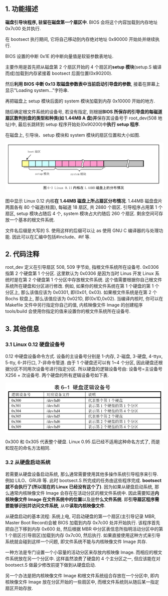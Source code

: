 ## 1. 功能描述

**磁盘引导块程序, 驻留在磁盘第一个扇区中**. BIOS 会将这个内容加载到内存地址 0x7c00 处并执行.

在 bootsect 执行期间, 它将自己移动到内存绝对地址 0x90000 开始处并继续执行.

BIOS 设置的中断 0x1E 的中断向量值是软驱参数表地址.

主要作用是首先把从磁盘第 2 个扇区开始的 4 个扇区的**setup 模块**(setup.S 编译而成)加载到内存紧接着 bootsect 后面位置(0x90200).

然后**利用 BIOS 中断 0x13 取磁盘参数表中当前启动引导盘的参数**, 接着在屏幕上显示"Loading system..."字符串.

再把磁盘上 setup 模块后面的 system 模块加载到内存 0x10000 开始的地方.

随后确定根文件系统的设备号, 若没有指定, 则根据**BIOS 所保存的引导盘的每磁道扇区数判别盘的类型和种类(如 1.44MB A 盘)并**保存其设备号于 root\_dev(508 地址)中, 最后长跳转到 setup 程序开始处(0x90200)中**执行 setup 程序**.

在磁盘上, 引导块、setup 模块和 system 模块的扇区位置和大小如图.

![config](images/3.png)

图中显示 Linux 0.12 内核**在 1.44MB 磁盘上所占扇区分布情况**. 1.44MB 磁盘盘片两面各有 80 个磁道(柱面), 每磁道 18 扇区, 共 2880 个扇区. 引导程序占用第 1 个扇区, setup 模块占随后 4 个, system 模块占大约随后 260 个扇区. 剩余空间可存放一个基本的根文件系统.

文件名后缀是大写的 S. 使用这样的后缀可以让 as 使用 GNU C 编译器的与处理功能. 因此可以在汇编中包括#include、#if 等.

## 2. 代码注释

root_dev 定义在引导扇区 508, 509 字节处, 指根文件系统所在设备号. 0x0306 指第 2 个硬盘第 1 个分区. 这里默认为 0x0306 是因为当时 Linus 开发 Linux 系统时是在第 2 个硬盘第 1 个分区中存放根文件系统. 这个值需要根据你自己根文件系统所在硬盘和分区进行修改. 例如, 如果你的根文件系统在第 1 个硬盘的第 1 个分区上, 那么该值应该为 0x0301, 即(0x01, 0x03). 如果根文件系统是在第 2 个 Bochs 软盘上, 那么该值应该为 0x021D, 即(0x1D,0x02). 当编译内核时, 你可以在 Makefile 文件中另行指定你自己的值, 内核映像文件 Image 的创建程序 tools/build 会使用你指定的值来设置你的根文件系统所在设备号.

## 3. 其他信息

### 3.1 Linux 0.12 硬盘设备号

0.12 中硬盘设备命令方式. 设备的主设备号分别是 1-内存, 2-磁盘, 3-硬盘, 4-ttyx, 5-tty, 6-并行口, 7-非命令管道. 由于 1 个硬盘还可以有 1\~4 个分区, 因此硬盘还根据分区不同用次设备号进行指定分区. 所以硬盘的逻辑设备号由: 设备号=主设备号 X256 + 次设备号. 两个硬盘的所有逻辑设备号如下表.

![config](images/4.png)

0x300 和 0x305 代表整个硬盘. Linux 0.95 后已经不适用这种命名方式了, 而是和现在的命名方法相同.

### 3.2 从硬盘启动系统

若需要从硬盘设备启动系统, 那么通常需要使用其他多操作系统引导程序来引导. 例如 LILO、GRUB 等. 此时 bootsect.S 所完成的任务由这些程序完成. **bootsect 就不会执行了(所以现在的 Linux 已经没有这个了)**. 因为如果从硬盘启动系统, 那么通常内核映像文件 Image 会存在在活动分区的根文件系统中. 因此需要知道**内核映像文件 Image 在文件系统中的位置**以及是**什么文件系统**. 即**引导扇区程序需要能够识别并访问文件系统**, 从中**读取内核映像文件**.

从硬盘启动的基本流程: 系统上电, 可启动硬盘的第一个扇区(主引导记录 MBR, Master Boot Record)会被 BIOS 加载到内存 0x7c00 处并开始执行. 该程序首先把自己下移到内存 0x600 处, 然后根据 MBR 中分区表信息所指明活动分区中的第 1 个扇区(引导扇区)加载到内存 0x7c00, 然后执行. 如果直接使用这种方式来引导系统就会碰到这样一个问题, 即文件系统不能与内核映像文件 Image 共存.

一种方法是专门设置一个小容量的活动分区来存放内核映像 Image. 而相应的根文件系统放在另一个分区中. 这样虽然浪费了硬盘的 4 个主分区之一, 但应该能在对 bootsect.S 做最少修改前提下做到从硬盘启动.

另一个办法是把内核映像文件 Image 和根文件系统组合存放在一个分区中, 即内核映像文件 Image 放在分区开始的一些扇区中, 而根文件系统则从随后某一指定扇区开始存放.